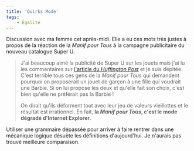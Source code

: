 ```yaml
---
title: 'Quirks Mode'
tags:
    - Égalité
---
```


Discussion avec ma femme cet après-midi. Elle a eu ces mots très justes à propos de la réaction de la _Manif pour Tous_ à la campagne publicitaire du nouveau catalogue Super U.

> J'ai beaucoup aimé la publicité de Super U sur les jouets mais j'ai lu les commentaires sur [l'article du _Huffington Post_](http://www.huffingtonpost.fr/2015/12/22/catalogue-noel-super-u-jouets_n_8861684.html '"La nouvelle publicité de Super U sur les jouets unisexes dérange des militants de la Manif pour tous" par Gaétan Lebrun') et je suis dépitée. C'est terrible tous ces gens de la _Manif pour Tous_ qui demandent pourquoi on proposerait un jouet de garçon à une fille qui voudrait une Barbie. Si on lui propose les deux et qu'elle fait son choix, c'est bien qu'elle ne préférait pas la Barbie !
>
> On dirait qu'ils déforment tout avec leur jeu de valeurs vieillottes et le résultat est irrationnel. En fait, **la _Manif pour Tous_, c'est le mode dégradé d'Internet Explorer**.

Utiliser une grammaire dépassée pour arriver à faire rentrer dans une mécanique logique désuète les définitions d'aujourd'hui. Je n'aurais pas trouvé meilleure comparaison.
